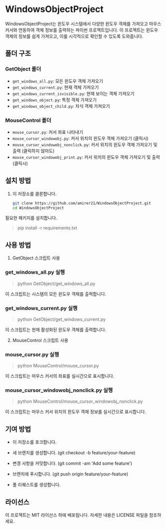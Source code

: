 # WindowsObjectProject

WindowsObjectProject는 윈도우 시스템에서 다양한 윈도우 객체를 가져오고 마우스 커서와 연동하여 객체 정보를 출력하는 파이썬 프로젝트입니다. 이 프로젝트는 윈도우 객체의 정보를 쉽게 가져오고, 이를 시각적으로 확인할 수 있도록 도와줍니다.

## 폴더 구조

### GetObject 폴더

- `get_windows_all.py`: 모든 윈도우 객체 가져오기
- `get_windows_current.py`: 현재 객체 가져오기
- `get_windows_current_isvisible.py`: 현재 보이는 객체 가져오기
- `get_windows_object.py`: 특정 객체 가져오기
- `get_windows_object_child.py`: 자식 객체 가져오기

### MouseControl 폴더

- `mouse_cursor.py`: 커서 좌표 나타내기
- `mouse_cursor_windowobj.py`: 커서 위치의 윈도우 객체 가져오기 (클릭시)
- `mouse_cursor_windowobj_nonclick.py`: 커서 위치의 윈도우 객체 가져오기 및 출력 (클릭하지 않아도)
- `mouse_cursor_windowobj_print.py`: 커서 위치의 윈도우 객체 가져오기 및 출력 (클릭시)

## 설치 방법

1. 이 저장소를 클론합니다.

   ```bash
   git clone https://github.com/amirer21/WindowsObjectProject.git
   cd WindowsObjectProject
   ```

필요한 패키지를 설치합니다.

> pip install -r requirements.txt

## 사용 방법

1. GetObject 스크립트 사용

### get_windows_all.py 실행

> python GetObject/get_windows_all.py

이 스크립트는 시스템의 모든 윈도우 객체를 출력합니다.

### get_windows_current.py 실행

> python GetObject/get_windows_current.py

이 스크립트는 현재 활성화된 윈도우 객체를 출력합니다.

2. MouseControl 스크립트 사용

### mouse_cursor.py 실행

> python MouseControl/mouse_cursor.py

이 스크립트는 마우스 커서의 좌표를 실시간으로 표시합니다.

### mouse_cursor_windowobj_nonclick.py 실행

> python MouseControl/mouse_cursor_windowobj_nonclick.py

이 스크립트는 마우스 커서 위치의 윈도우 객체 정보를 실시간으로 표시합니다.

## 기여 방법

- 이 저장소를 포크합니다.

- 새 브랜치를 생성합니다. (git checkout -b feature/your-feature)

- 변경 사항을 커밋합니다. (git commit -am 'Add some feature')

- 브랜치에 푸시합니다. (git push origin feature/your-feature)

- 풀 리퀘스트를 생성합니다.

## 라이선스

이 프로젝트는 MIT 라이선스 하에 배포됩니다. 자세한 내용은 LICENSE 파일을 참조하세요.